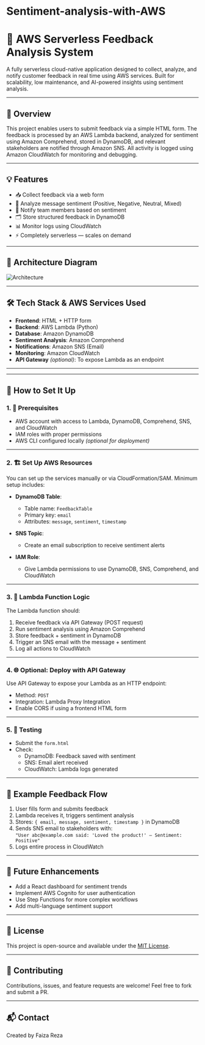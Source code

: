 # Sentiment-analysis-with-AWS
# 📨 AWS Serverless Feedback Analysis System

A fully serverless cloud-native application designed to collect, analyze, and notify customer feedback in real time using AWS services. Built for scalability, low maintenance, and AI-powered insights using sentiment analysis.

---

## 📌 Overview

This project enables users to submit feedback via a simple HTML form. The feedback is processed by an AWS Lambda backend, analyzed for sentiment using Amazon Comprehend, stored in DynamoDB, and relevant stakeholders are notified through Amazon SNS. All activity is logged using Amazon CloudWatch for monitoring and debugging.

---

## 💡 Features

- 📥 Collect feedback via a web form
- 🧠 Analyze message sentiment (Positive, Negative, Neutral, Mixed)
- 📩 Notify team members based on sentiment
- 🗂 Store structured feedback in DynamoDB
- 📊 Monitor logs using CloudWatch
- ⚡️ Completely serverless — scales on demand

---

## 🧱 Architecture Diagram

![Architecture](architecture.png)

---

## 🛠️ Tech Stack & AWS Services Used

- **Frontend**: HTML + HTTP form
- **Backend**: AWS Lambda (Python)
- **Database**: Amazon DynamoDB
- **Sentiment Analysis**: Amazon Comprehend
- **Notifications**: Amazon SNS (Email)
- **Monitoring**: Amazon CloudWatch
- **API Gateway** *(optional)*: To expose Lambda as an endpoint

---


---

## 🚀 How to Set It Up

### 1. 🔧 Prerequisites

- AWS account with access to Lambda, DynamoDB, Comprehend, SNS, and CloudWatch
- IAM roles with proper permissions
- AWS CLI configured locally *(optional for deployment)*

---

### 2. 🏗️ Set Up AWS Resources

You can set up the services manually or via CloudFormation/SAM. Minimum setup includes:

- **DynamoDB Table**:  
  - Table name: `FeedbackTable`  
  - Primary key: `email`  
  - Attributes: `message`, `sentiment`, `timestamp`

- **SNS Topic**:  
  - Create an email subscription to receive sentiment alerts

- **IAM Role**:  
  - Give Lambda permissions to use DynamoDB, SNS, Comprehend, and CloudWatch

---

### 3. 🧠 Lambda Function Logic

The Lambda function should:

1. Receive feedback via API Gateway (POST request)
2. Run sentiment analysis using Amazon Comprehend
3. Store feedback + sentiment in DynamoDB
4. Trigger an SNS email with the message + sentiment
5. Log all actions to CloudWatch

---

### 4. 🌐 Optional: Deploy with API Gateway

Use API Gateway to expose your Lambda as an HTTP endpoint:

- Method: `POST`
- Integration: Lambda Proxy Integration
- Enable CORS if using a frontend HTML form

---

### 5. 🧪 Testing

- Submit the `form.html`
- Check:
  - DynamoDB: Feedback saved with sentiment
  - SNS: Email alert received
  - CloudWatch: Lambda logs generated

---

## 📌 Example Feedback Flow

1. User fills form and submits feedback  
2. Lambda receives it, triggers sentiment analysis  
3. Stores: `{ email, message, sentiment, timestamp }` in DynamoDB  
4. Sends SNS email to stakeholders with:  
   `"User abc@example.com said: 'Loved the product!' — Sentiment: Positive"`  
5. Logs entire process in CloudWatch

---

## 🚧 Future Enhancements

- Add a React dashboard for sentiment trends
- Implement AWS Cognito for user authentication
- Use Step Functions for more complex workflows
- Add multi-language sentiment support

---

## 📄 License

This project is open-source and available under the [MIT License](LICENSE).

---

## 🤝 Contributing

Contributions, issues, and feature requests are welcome! Feel free to fork and submit a PR.

---

## 📬 Contact

Created by Faiza Reza

